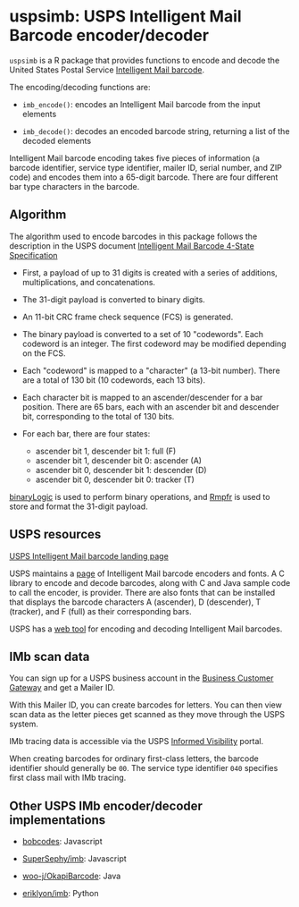 # uspsimb: USPS Intelligent Mail Barcode encoder/decoder

`uspsimb` is a R package that provides functions to encode and decode the
United States Postal Service 
[Intelligent Mail barcode](https://en.wikipedia.org/wiki/Intelligent_Mail_barcode).

The encoding/decoding functions are:

* `imb_encode()`: encodes an Intelligent Mail barcode from the input elements

* `imb_decode()`: decodes an encoded barcode string, returning a list of the decoded elements

Intelligent Mail barcode encoding takes five pieces of information (a barcode identifier,
service type identifier, mailer ID, serial number, and ZIP code) and encodes them
into a 65-digit barcode. There are four different bar type characters in the barcode.

## Algorithm

The algorithm used to encode barcodes in this package follows the description in the 
USPS document
[Intelligent Mail Barcode 4-State Specification](https://postalpro.usps.com/node/2190)

* First, a payload of up to 31 digits is created with a series of additions, multiplications,
and concatenations.

* The 31-digit payload is converted to binary digits.

* An 11-bit CRC frame check sequence (FCS) is generated.

* The binary payload is converted to a set of 10 "codewords". Each codeword is an integer.
The first codeword may be modified depending on the FCS.

* Each "codeword" is mapped to a "character" (a 13-bit number). There are a total of 
130 bit (10 codewords, each 13 bits).

* Each character bit is mapped to an ascender/descender for a bar position. There are
65 bars, each with an ascender bit and descender bit, corresponding to the total of 130 bits.

* For each bar, there are four states:

    * ascender bit 1, descender bit 1: full (F)
    * ascender bit 1, descender bit 0: ascender (A)
    * ascender bit 0, descender bit 1: descender (D)
    * ascender bit 0, descender bit 0: tracker (T)

[binaryLogic](https://cran.r-project.org/package=binaryLogic) is used to perform binary
operations, and [Rmpfr](https://cran.r-project.org/package=Rmpfr) is used to store and
format the 31-digit payload.

## USPS resources

[USPS Intelligent Mail barcode landing page](https://postalpro.usps.com/mailing/intelligent-mail-barcode)

USPS maintains a [page](https://postalpro.usps.com/onecodesolution) of Intelligent Mail
barcode encoders and fonts. A C library to encode and decode barcodes, along with
C and Java sample code to call the encoder, is provider. There are also fonts that can
be installed that displays the barcode characters A (ascender), D (descender), T (tracker),
and F (full) as their corresponding bars.

USPS has a [web tool](https://postalpro.usps.com/ppro-tools/encoder-decoder)
for encoding and decoding Intelligent Mail barcodes.

## IMb scan data

You can sign up for a USPS business account in the [Business Customer Gateway](https://gateway.usps.com/)
and get a Mailer ID.

With this Mailer ID, you can create barcodes for letters. You can then view scan data
as the letter pieces get scanned as they move through the USPS system. 

IMb tracing data is accessible via the USPS [Informed Visibility](https://iv.usps.com) portal.

When creating barcodes for ordinary first-class letters, the barcode identifier
should generally be `00`. The service type identifier `040` specifies first class
mail with IMb tracing.

## Other USPS IMb encoder/decoder implementations

* [bobcodes](http://bobcodes.weebly.com/imb.html): Javascript

* [SuperSephy/imb](https://github.com/SuperSephy/imb): Javascript

* [woo-j/OkapiBarcode](https://github.com/woo-j/OkapiBarcode/blob/master/src/main/java/uk/org/okapibarcode/backend/UspsOneCode.java): Java

* [eriklyon/imb](https://github.com/eriklyon/imb): Python


